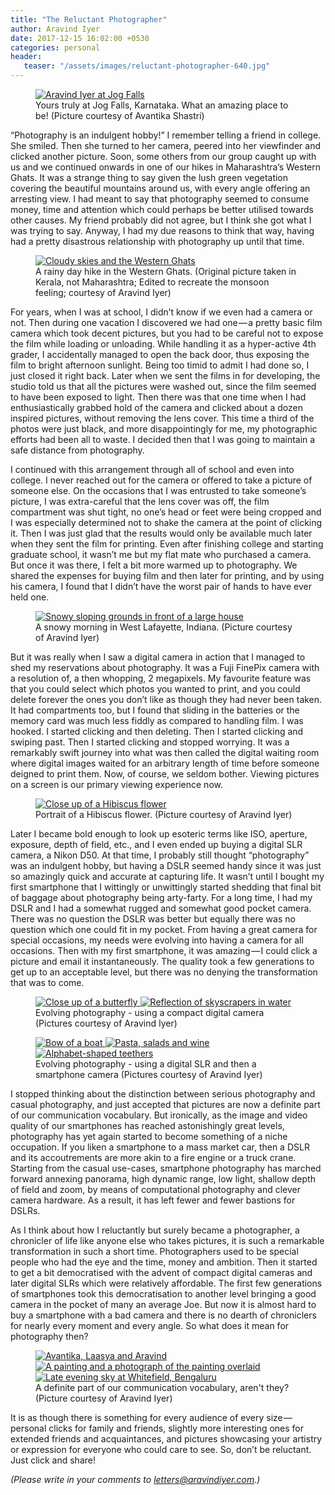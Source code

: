 ```yaml
---
title: "The Reluctant Photographer"
author: Aravind Iyer
date: 2017-12-15 16:02:00 +0530
categories: personal
header:
   teaser: "/assets/images/reluctant-photographer-640.jpg"
---
```

<figure>
   <a href="/assets/images/reluctant-photographer.jpg">
      <img src="/assets/images/reluctant-photographer-640.jpg" alt="Aravind Iyer at Jog Falls">
   </a>
   <figcaption>Yours truly at Jog Falls, Karnataka. What an amazing place to be! (Picture courtesy of Avantika Shastri)</figcaption>
</figure>

“Photography is an indulgent hobby!” I remember telling a friend in college. She smiled. Then she turned to her camera, peered into her viewfinder and clicked another picture. Soon, some others from our group caught up with us and we continued onwards in one of our hikes in Maharashtra’s Western Ghats. It was a strange thing to say given the lush green vegetation covering the beautiful mountains around us, with every angle offering an arresting view. I had meant to say that photography seemed to consume money, time and attention which could perhaps be better utilised towards other causes. My friend probably did not agree, but I think she got what I was trying to say. Anyway, I had my due reasons to think that way, having had a pretty disastrous relationship with photography up until that time.

<figure>
   <a href="/assets/images/rainy-western-ghats.jpg">
      <img src="/assets/images/rainy-western-ghats-640.jpg" alt="Cloudy skies and the Western Ghats">
   </a>
   <figcaption>A rainy day hike in the Western Ghats. (Original picture taken in Kerala, not Maharashtra; Edited to recreate the monsoon feeling; courtesy of Aravind Iyer)</figcaption>
</figure>

For years, when I was at school, I didn’t know if we even had a camera or not. Then during one vacation I discovered we had one — a pretty basic film camera which took decent pictures, but you had to be careful not to expose the film while loading or unloading. While handling it as a hyper-active 4th grader, I accidentally managed to open the back door, thus exposing the film to bright afternoon sunlight. Being too timid to admit I had done so, I just closed it right back. Later when we sent the films in for developing, the studio told us that all the pictures were washed out, since the film seemed to have been exposed to light. Then there was that one time when I had enthusiastically grabbed hold of the camera and clicked about a dozen inspired pictures, without removing the lens cover. This time a third of the photos were just black, and more disappointingly for me, my photographic efforts had been all to waste. I decided then that I was going to maintain a safe distance from photography.

I continued with this arrangement through all of school and even into college. I never reached out for the camera or offered to take a picture of someone else. On the occasions that I was entrusted to take someone’s picture, I was extra-careful that the lens cover was off, the film compartment was shut tight, no one’s head or feet were being cropped and I was especially determined not to shake the camera at the point of clicking it. Then I was just glad that the results would only be available much later when they sent the film for printing. Even after finishing college and starting graduate school, it wasn’t me but my flat mate who purchased a camera. But once it was there, I felt a bit more warmed up to photography. We shared the expenses for buying film and then later for printing, and by using his camera, I found that I didn’t have the worst pair of hands to have ever held one.

<figure>
   <a href="/assets/images/snowy-morning.jpg">
      <img src="/assets/images/snowy-morning-640.jpg" alt="Snowy sloping grounds in front of a large house">
   </a>
   <figcaption>A snowy morning in West Lafayette, Indiana. (Picture courtesy of Aravind Iyer)</figcaption>
</figure>

But it was really when I saw a digital camera in action that I managed to shed my reservations about photography. It was a Fuji FinePix camera with a resolution of, a then whopping, 2 megapixels. My favourite feature was that you could select which photos you wanted to print, and you could delete forever the ones you don’t like as though they had never been taken. It had compartments too, but I found that sliding in the batteries or the memory card was much less fiddly as compared to handling film. I was hooked. I started clicking and then deleting. Then I started clicking and swiping past. Then I started clicking and stopped worrying. It was a remarkably swift journey into what was then called the digital waiting room where digital images waited for an arbitrary length of time before someone deigned to print them. Now, of course, we seldom bother. Viewing pictures on a screen is our primary viewing experience now.

<figure>
   <a href="/assets/images/hibiscus-portrait.jpg">
      <img src="/assets/images/hibiscus-portrait-640.jpg" alt="Close up of a Hibiscus flower">
   </a>
   <figcaption>Portrait of a Hibiscus flower. (Picture courtesy of Aravind Iyer)</figcaption>
</figure>

Later I became bold enough to look up esoteric terms like ISO, aperture, exposure, depth of field, etc., and I even ended up buying a digital SLR camera, a Nikon D50. At that time, I probably still thought “photography” was an indulgent hobby, but having a DSLR seemed handy since it was just so amazingly quick and accurate at capturing life. It wasn’t until I bought my first smartphone that I wittingly or unwittingly started shedding that final bit of baggage about photography being arty-farty. For a long time, I had my DSLR and I had a somewhat rugged and somewhat good pocket camera. There was no question the DSLR was better but equally there was no question which one could fit in my pocket. From having a great camera for special occasions, my needs were evolving into having a camera for all occasions. Then with my first smartphone, it was amazing — I could click a picture and email it instantaneously. The quality took a few generations to get up to an acceptable level, but there was no denying the transformation that was to come.

<figure class="half">
   <a href="/assets/images/butterfly-closeup.jpg">
      <img src="/assets/images/butterfly-closeup-640.jpg" alt="Close up of a butterfly">
   </a>
   <a href="/assets/images/sky-scraper-reflection.jpg">
      <img src="/assets/images/sky-scraper-reflection-640.jpg" alt="Reflection of skyscrapers in water">
   </a>
   <figcaption>Evolving photography - using a compact digital camera (Pictures courtesy of Aravind Iyer)</figcaption>
</figure>
<figure class="third">
   <a href="/assets/images/boat-bow.jpg">
      <img src="/assets/images/boat-bow-640.jpg" alt="Bow of a boat">
   </a>
   <a href="/assets/images/pasta-salad-wine.jpg">
      <img src="/assets/images/pasta-salad-wine-640.jpg" alt="Pasta, salads and wine">
   </a>
   <a href="/assets/images/alphabet-teethers.jpg">
      <img src="/assets/images/alphabet-teethers-640.jpg" alt="Alphabet-shaped teethers">
   </a>
   <figcaption>Evolving photography - using a digital SLR and then a smartphone camera (Pictures courtesy of Aravind Iyer)</figcaption>
</figure>

I stopped thinking about the distinction between serious photography and casual photography, and just accepted that pictures are now a definite part of our communication vocabulary. But ironically, as the image and video quality of our smartphones has reached astonishingly great levels, photography has yet again started to become something of a niche occupation. If you liken a smartphone to a mass market car, then a DSLR and its accoutrements are more akin to a fire engine or a truck crane. Starting from the casual use-cases, smartphone photography has marched forward annexing panorama, high dynamic range, low light, shallow depth of field and zoom, by means of computational photography and clever camera hardware. As a result, it has left fewer and fewer bastions for DSLRs.

As I think about how I reluctantly but surely became a photographer, a chronicler of life like anyone else who takes pictures, it is such a remarkable transformation in such a short time. Photographers used to be special people who had the eye and the time, money and ambition. Then it started to get a bit democratised with the advent of compact digital cameras and later digital SLRs which were relatively affordable. The first few generations of smartphones took this democratisation to another level bringing a good camera in the pocket of many an average Joe. But now it is almost hard to buy a smartphone with a bad camera and there is no dearth of chroniclers for nearly every moment and every angle. So what does it mean for photography then?

<figure class="third">
   <a href="/assets/images/avantika-laasya-aravind.jpg">
      <img src="/assets/images/avantika-laasya-aravind-640.jpg" alt="Avantika, Laasya and Aravind">
   </a>
   <a href="/assets/images/painting-photo-overlay.jpg">
      <img src="/assets/images/painting-photo-overlay-640.jpg" alt="A painting and a photograph of the painting overlaid">
   </a>
   <a href="/assets/images/late-evening-sky-bengaluru.jpg">
      <img src="/assets/images/late-evening-sky-bengaluru-640.jpg" alt="Late evening sky at Whitefield, Bengaluru">
   </a>
   <figcaption>A definite part of our communication vocabulary, aren't they? (Picture courtesy of Aravind Iyer)</figcaption>
</figure>

It is as though there is something for every audience of every size — personal clicks for family and friends, slightly more interesting ones for extended friends and acquaintances, and pictures showcasing your artistry or expression for everyone who could care to see. So, don’t be reluctant. Just click and share!

*(Please write in your comments to [letters@aravindiyer.com](mailto:letters@aravindiyer.com).)*
